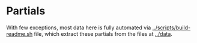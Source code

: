 # Partials

With few exceptions, most data here is fully automated via [../scripts/build-readme.sh](../scripts/build-readme.sh) file, which extract these partials from the files at [../data](../data).
